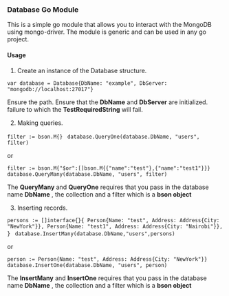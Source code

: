 ### Database Go Module
This is a simple go module that allows you to interact with the MongoDB using mongo-driver. The module is generic and can be used in any go project.

#### Usage
1. Create an instance of the Database structure.

`var database = Database{DbName: "example", DbServer: "mongodb://localhost:27017"}`

Ensure the path. Ensure that the **DbName** and **DbServer** are initialized. failure to which the **TestRequiredString** will fail.

2. Making queries.

`filter := bson.M{}`
` database.QueryOne(database.DbName, "users", filter)`

or

`filter := bson.M{"$or":[]bson.M{{"name":"test"},{"name":"test1"}}}`
`database.QueryMany(database.DbName, "users", filter)`

The **QueryMany** and **QueryOne** requires that you pass in the database name **DbName** , the collection and a filter which is a **bson object**

3. Inserting records.

`persons := []interface{}{
				Person{Name: "test", Address: Address{City: "NewYork"}},
				Person{Name: "test1", Address: Address{City: "Nairobi"}},
			}`
` database.InsertMany(database.DbName,"users",persons)`

or

`person := Person{Name: "test", Address: Address{City: "NewYork"}}`
`database.InsertOne(database.DbName, "users", person)`

The **InsertMany** and **InsertOne** requires that you pass in the database name **DbName** , the collection and a filter which is a **bson object**